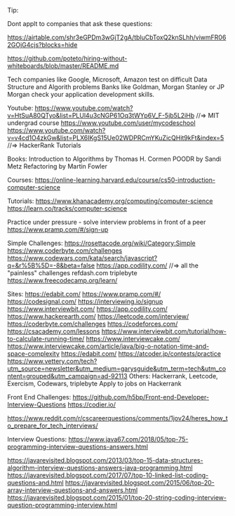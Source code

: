 Tip: 

Dont applt to companies that ask these questions:

https://airtable.com/shr3eGPDm3wGjT2gA/tbluCbToxQ2knSLhh/viwmFR062GOjG4cjs?blocks=hide

https://github.com/poteto/hiring-without-whiteboards/blob/master/README.md


Tech companies like Google, Microsoft, Amazon test on difficult Data Structure and Algorith problems
Banks like Goldman, Morgan Stanley or JP Morgan check your application development skills.

Youtube: 
https://www.youtube.com/watch?v=HtSuA80QTyo&list=PLUl4u3cNGP61Oq3tWYp6V_F-5jb5L2iHb   //=> MIT undergrad course
https://www.youtube.com/user/mycodeschool
https://www.youtube.com/watch?v=v4cd1O4zkGw&list=PLX6IKgS15Ue02WDPRCmYKuZicQHit9kFt&index=5   //=> HackerRank Tutorials

Books: 
  Introduction to Algorithms by Thomas H. Cormen
  POODR by Sandi Metz
  Refactoring by Martin Fowler

Courses:
  https://online-learning.harvard.edu/course/cs50-introduction-computer-science

Tutorials:
  https://www.khanacademy.org/computing/computer-science
  https://learn.co/tracks/computer-science

Practice under pressure - solve interview problems in front of a peer
  https://www.pramp.com/#/sign-up
  
Simple Challenges:
  https://rosettacode.org/wiki/Category:Simple
  https://www.coderbyte.com/challenges
  https://www.codewars.com/kata/search/javascript?q=&r%5B%5D=-8&beta=false
  https://app.codility.com/   //=> all the "painless" challenges
  refdash.com
  triplebyte
  https://www.freecodecamp.org/learn/

Sites:
  https://edabit.com/
  https://www.pramp.com/#/
  https://codesignal.com/
  https://interviewing.io/signup
  https://www.interviewbit.com/
  https://app.codility.com/
  https://www.hackerearth.com/
  https://leetcode.com/interview/ 
  https://coderbyte.com/challenges
  https://codeforces.com/
  https://csacademy.com/lessons
  https://www.interviewbit.com/tutorial/how-to-calculate-running-time/
  https://www.interviewcake.com/
  https://www.interviewcake.com/article/java/big-o-notation-time-and-space-complexity
  https://edabit.com/
  https://atcoder.jp/contests/practice
  https://www.vettery.com/tech?utm_source=newsletter&utm_medium=garysguide&utm_term=tech&utm_content=grouped&utm_campaign=ad-92113
  Others: Hackerrank, Leetcode, Exercism, Codewars, triplebyte
  Apply to jobs on Hackerrank
  
  Front End Challenges: 
    https://github.com/h5bp/Front-end-Developer-Interview-Questions
    https://codier.io/


https://www.reddit.com/r/cscareerquestions/comments/1jov24/heres_how_to_prepare_for_tech_interviews/


Interview Questions:
https://www.java67.com/2018/05/top-75-programming-interview-questions-answers.html

  https://javarevisited.blogspot.com/2013/03/top-15-data-structures-algorithm-interview-questions-answers-java-programming.html
  https://javarevisited.blogspot.com/2017/07/top-10-linked-list-coding-questions-and.html
  https://javarevisited.blogspot.com/2015/06/top-20-array-interview-questions-and-answers.html
  https://javarevisited.blogspot.com/2015/01/top-20-string-coding-interview-question-programming-interview.html